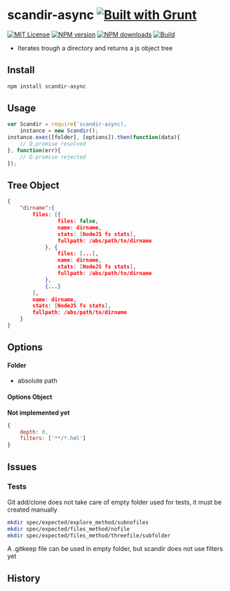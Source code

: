 # scandir-async [![Built with Grunt][grunt-img]](http://gruntjs.com/)

[![MIT License][license-img]][license-url] [![NPM version][npm-version-img]][npm-url] [![NPM downloads][npm-downloads-img]][npm-url] [![Build][travis-img]][travis-url]

* Iterates trough a directory and returns a js object tree

## Install

```bash
npm install scandir-async
```

## Usage

```javascript
var Scandir = require('scandir-async),
    instance = new Scandir();
instance.exec([folder], [options]).then(function(data){
    // Q.promise resolved
}, function(err){
    // Q.promise rejected
});
```

## Tree Object

```json
{
    "dirname":{
        files: [{
                files: false,
                name: dirname,
                stats: [NodeJS fs stats],
                fullpath: /abs/path/to/dirname
            }, {
                files: [...],
                name: dirname,
                stats: [NodeJS fs stats],
                fullpath: /abs/path/to/dirname
            },
            {...}
        ],
        name: dirname,
        stats: [NodeJS fs stats],
        fullpath: /abs/path/to/dirname
    }
}
```

## Options

#### Folder

- absolute path

#### Options Object

**Not implemented yet**
```javascript
{
    depth: 0,
    filters: ['**/*.hml']
}
```

## Issues

### Tests

Git add/clone does not take care of empty folder used for tests, it must be created manually

```bash
mkdir spec/expected/explore_method/subnofiles
mkdir spec/expected/files_method/nofile
mkdir spec/expected/files_method/threefile/subfolder
```

A .gitkeep file can be used in empty folder, but scandir does not use filters yet

## History

[grunt-img]: https://cdn.gruntjs.com/builtwith.png
[license-img]: http://img.shields.io/badge/license-MIT-blue.svg?style=flat-square
[license-url]: LICENSE-MIT

[coverall-url]: https://coveralls.io/r/sixertoy/scandir-async
[coverall-img]: https://img.shields.io/coveralls/sixertoy/scandir-async.svg?style=flat-square

[travis-url]: https://travis-ci.org/sixertoy/scandir-async
[travis-img]: http://img.shields.io/travis/sixertoy/scandir-async.svg?style=flat-square

[npm-url]: https://npmjs.org/package/generator-gruntproject
[npm-version-img]: http://img.shields.io/npm/v/scandir-async.svg?style=flat-square
[npm-downloads-img]: http://img.shields.io/npm/dm/scandir-async.svg?style=flat-square
